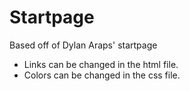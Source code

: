 # Startpage
Based off of Dylan Araps' startpage

- Links can be changed in the html file.
- Colors can be changed in the css file.
